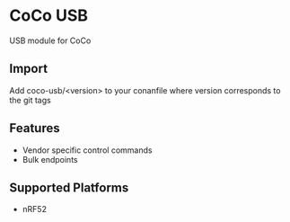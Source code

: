 # CoCo USB

USB module for CoCo

## Import
Add coco-usb/\<version> to your conanfile where version corresponds to the git tags

## Features
* Vendor specific control commands
* Bulk endpoints

## Supported Platforms
* nRF52
